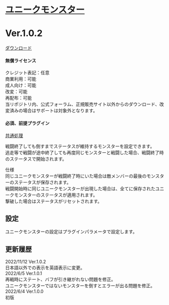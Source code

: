 # [ユニークモンスター](https://raw.githubusercontent.com/nuun888/MZ/master/NUUN_UniqueEnemy.js)
# Ver.1.0.2
[ダウンロード](https://raw.githubusercontent.com/nuun888/MZ/master/NUUN_UniqueEnemy.js)
#### 無償ライセンス
クレジット表記：任意  
商業利用：可能  
成人向け：可能  
改変：可能  
再配布：可能  
当リポジトリ内、公式フォーラム、正規販売サイト以外からのダウンロード、改変済みの場合はサポートは対象外となります。  
#### 必須、前提プラグイン
[共通処理](https://github.com/nuun888/MZ/blob/master/README/Base.md)  

戦闘終了しても倒すまでステータスが維持するモンスターを設定できます。  
逃走等で戦闘が途中終了しても再度同じモンスターと戦闘した場合、戦闘終了時のステータスで開始されます。  

仕様  
同じユニークモンスターが戦闘終了時にいた場合は敵メンバーの最後のモンスターのステータスが保存されます。  
戦闘開始時に同じユニークモンスターが出現した場合は、全てに保存されたユニークモンスターのステータスが適用されます。  
撃破した場合はステータスがリセットされます。  

## 設定
ユニークモンスターの設定はプラグインパラメータで設定します。  

## 更新履歴
2022/11/12 Ver.1.0.2  
日本語以外での表示を英語表示に変更。  
2022/6/5 Ver.1.0.1  
再戦時にステート、バフが引き継がれない問題を修正。  
ユニークモンスターではないモンスターを倒すとエラーが出る問題を修正。  
2022/6/4 Ver.1.0.0  
初版  

